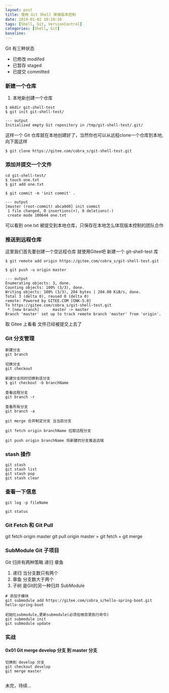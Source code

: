 ```yaml
---
layout: post
title: 使用 Git Shell 来做版本控制
date: 2019-01-02 10:10:10
tags: [Shell, Git, VersionControl]
categories: [Shell, Git]
baseline:
---
```


Git 有三种状态

- 已修改 modifed
- 已暂存 staged
- 已提交 committed

### 新建一个仓库

1. 本地新创建一个仓库

```
$ mkdir git-shell-test
$ git init git-shell-test/

--- output
Initialized empty Git repository in /tmp/git-shell-test/.git/
```

这样一个 Git 仓库就在本地创建好了，当然你也可以从远程clone一个仓库到本地,向下面这样

```
$ git clone https://gitee.com/cobra_s/git-shell-test.git
```

### 添加并提交一个文件

```
cd git-shell-test/
$ touch one.txt
$ git add one.txt

$ git commit -m 'init commit' .

--- output
[master (root-commit) abca0d0] init commit
 1 file changed, 0 insertions(+), 0 deletions(-)
 create mode 100644 one.txt
```

可以看到 one.txt 被提交到本地仓库，只保存在本地怎么体现版本控制的团队合作

### 推送到远程仓库

这里我们首先要创建一个空远程仓库 就使用Gitee吧 新建一个 git-shell-test 库

```
$ git remote add origin https://gitee.com/cobra_s/git-shell-test.git

$ git push -u origin master

--- output
Enumerating objects: 3, done.
Counting objects: 100% (3/3), done.
Writing objects: 100% (3/3), 204 bytes | 204.00 KiB/s, done.
Total 3 (delta 0), reused 0 (delta 0)
remote: Powered by GITEE.COM [GNK-5.0]
To https://gitee.com/cobra_s/git-shell-test.git
 * [new branch]      master -> master
Branch 'master' set up to track remote branch 'master' from 'origin'.

```

取 Gitee 上看看 文件已经被提交上去了

### Git 分支管理

```
新建分支
git branch

切换分支
git checkout

新建分支同时切换到该分支
$ git checkout -b branchName

查看远程分支
git branch -r

查看所有分支
git branch -a

git merge 合并制定分支 当当前分支

git fetch origin branchName 拉取远程分支

git push origin branchName 将新建的分支推送远端
```

### stash 操作

```
git stash
git stash list
git stash pop
git stash clear

```

### 查看一下信息

```
git log -p fileName

git status
```

### Git Fetch 和 Git Pull
git fetch origin master
git pull origin master = git fetch + git merge

### SubModule Git 子项目

Git 归并有两种策略 递归 章鱼
1. 递归 当分支数只有两个
2. 章鱼 分支数大于两个
3. 子树 是Git的另一种归并 SubModule



```
# 添加子模块
git submodule add https://gitee.com/cobra_s/hello-spring-boot.git hello-spring-boot

初始化submodule,更新submodule(必须在根目录执行命令)
git submodule init
git submodule update
```



### 实战

#### 0x01 Git merge develop 分支 到 master 分支

```
切换到 develop 分支
git checkout develop
git merge master


```

未完，待续...
